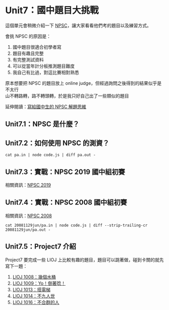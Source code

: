 #  Unit7：國中題目大挑戰

這個單元會稍微介紹一下 [NPSC](https://contest.cc.ntu.edu.tw/npsc2019/)，讓大家看看他們考的題目以及練習方式。

會挑 NPSC 的原因是：

1. 國中題目很適合初學者寫
2. 題目有趣且完整
3. 有完整測試資料
4. 可以從當年計分板推測題目難度
5. 我自己有比過，對這比賽相對熟悉

原本想要把 NPSC 的題目放上 online judge，但經過詢問之後得到的結果似乎是不太行  
山不轉路轉，路不轉頭轉，於是我只好自己出了一些類似的題目

延伸閱讀：[寫給國中生的 NPSC 解題思維](http://www.cc.ntu.edu.tw/chinese/epaper/0047/20181220_4706.html)


## Unit7.1：NPSC 是什麼？
## Unit7.2：如何使用 NPSC 的測資？

```
cat pa.in | node code.js | diff pa.out -
```

## Unit7.3：實戰：NPSC 2019 國中組初賽

相關資訊：[NPSC 2019](https://contest.cc.ntu.edu.tw/npsc2019/)

## Unit7.4：實戰：NPSC 2008 國中組初賽

相關資訊：[NPSC 2008](https://contest.cc.ntu.edu.tw/npsc2008/)

```
cat 20081129jun/pa.in | node code.js | diff --strip-trailing-cr 20081129jun/pa.out -
```

## Unit7.5：Project7 介紹

Project7 要完成一些 LIOJ 上比較有趣的題目，題目可以跳著做，碰到卡關的就先寫下一題：

1. [LIOJ 1008：幾個水桶](https://oj.lidemy.com/problem/1008)
2. [LIOJ 1009：Yo！倒著唸！](https://oj.lidemy.com/problem/1009)
3. [LIOJ 1013：搭電梯](https://oj.lidemy.com/problem/1013)
4. [LIOJ 1014：不九人世](https://oj.lidemy.com/problem/1014)
5. [LIOJ 1016：不合群的人](https://oj.lidemy.com/problem/1016)

